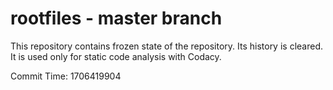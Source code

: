 # rootfiles - master branch

This repository contains frozen state of the repository.
Its history is cleared. It is used only for static code
analysis with Codacy.

Commit Time: 1706419904